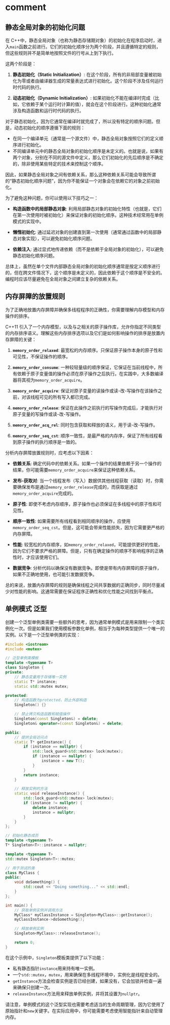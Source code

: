 # comment

## 静态全局对象的初始化问题

在 C++中，静态全局对象（也称为静态存储期对象）的初始化在程序启动时，进入`main`函数之前进行。它们的初始化顺序分为两个阶段，并且遵循特定的规则，但这些规则并不是简单地按照文件的行号从上到下执行。

这两个阶段是：

1. **静态初始化（Static Initialization）**: 在这个阶段，所有的非局部变量被初始化为零或者由编译器生成的常量表达式进行初始化。这个阶段不涉及任何运行时代码的执行。

2. **动态初始化（Dynamic Initialization）**: 如果初始化不能在编译时完成（比如，它依赖于某个运行时计算的值），就会在这个阶段进行。这种初始化通常涉及构造函数和运行时代码的执行。

对于静态初始化，因为它通常在编译时就完成了，所以没有特定的顺序问题。但是，动态初始化的顺序遵循下面的规则：

- 在同一个编译单元（通常是一个源文件）中，静态全局对象按照它们的定义顺序进行初始化。
- 不同编译单元中的静态全局对象的初始化顺序是未定义的。也就是说，如果有两个对象，分别在不同的源文件中定义，那么它们初始化的先后顺序是不确定的，除非使用某些特定的技术来控制这个顺序。

因此，如果静态全局对象之间有依赖关系，那么这种依赖关系可能会导致所谓的“静态初始化顺序问题”，因为你不能保证一个对象会在依赖它的对象之前初始化。

为了避免这种问题，你可以使用以下技巧之一：

- **构造函数中的局部静态对象**: 利用局部静态对象的初始化特性（也就是，它们在第一次使用时被初始化）来保证对象的初始化顺序。这种技术经常用在单例模式的实现中。

- **懒惰初始化**: 通过延迟对象的创建直到第一次使用（通常通过函数中的局部静态对象实现），可以避免初始化顺序问题。

- **依赖注入**: 通过显式地传递依赖（而不是依赖于全局对象的初始化），可以避免静态初始化顺序问题。

总体上，虽然在单个文件内部静态全局对象的初始化顺序通常是按定义顺序进行的，但在跨文件情况下，这个顺序是未定义的，因此依赖于这个顺序是不安全的。编程时应该尽量避免在全局对象之间建立复杂的依赖关系。

## 内存屏障的放置规则

为了正确地放置内存屏障并确保多线程程序的正确性，你需要理解内存模型和内存操作的排序。

C++11 引入了一个内存模型，以及与之相关的原子操作库，允许你指定不同类型的内存排序语义。理解这些内存排序选项以及它们是如何影响操作的排序是放置内存屏障的关键：

1. **`memory_order_relaxed`**: 最宽松的内存顺序。只保证原子操作本身的原子性和可见性，不保证操作的顺序。

2. **`memory_order_consume`**: 一种较轻量级的顺序保证，它保证在当前线程中，所有依赖于原子变量值的操作必须在原子操作之后执行。在实践中，大多数编译器将其视为`memory_order_acquire`。

3. **`memory_order_acquire`**: 保证对原子变量的读操作或读-改-写操作在该操作之前，对该线程可见的所有写入都已完成。

4. **`memory_order_release`**: 保证在此操作之前执行的写操作完成后，才能执行对原子变量的写操作或读-改-写操作。

5. **`memory_order_acq_rel`**: 同时包含获取和释放的语义，用于读-改-写操作。

6. **`memory_order_seq_cst`**: 顺序一致性，是最严格的内存序，保证了所有线程看到原子操作的执行顺序是一致的。

分析内存屏障放置规则时，应考虑以下因素：

- **依赖关系**: 确定代码中的依赖关系。如果一个操作的结果依赖于另一个操作的结果，你可能需要`memory_order_acquire`来保证这种依赖关系。

- **发布-获取对**: 当一个线程发布（写入）数据供其他线程获取（读取）时，你需要确保发布是通过`memory_order_release`完成的，而获取是通过`memory_order_acquire`完成的。

- **原子性**: 即使不考虑内存顺序，原子操作也必须保证在多线程中的原子性和可见性。

- **顺序一致性**: 如果需要所有线程看到相同顺序的操作，应使用`memory_order_seq_cst`。但是，这可能会带来性能损失，因为它需要更严格的内存屏障。

- **性能**: 较宽松的内存顺序，如`memory_order_relaxed`，可能提供更好的性能，因为它们不要求严格的屏障。但是，只有在确定操作的顺序不影响程序的正确性时，才应该使用它们。

- **数据竞争**: 分析代码以确保没有数据竞争。即使是带有内存屏障的原子操作，如果不正确地使用，也可能引发数据竞争。

总的来说，放置内存屏障的规则是确保线程之间共享数据的正确同步，同时尽量减少对性能的影响。这通常需要在保证程序正确性和优化性能之间找到平衡点。

## 单例模式 泛型

创建一个泛型单例类需要一些额外的思考，因为通常单例模式是用来限制一个类实例化一次。但是如果我们使用模板参数化单例，相当于为每种类型提供一个唯一的实例。以下是一个泛型单例类的实现：

```cpp
#include <iostream>
#include <mutex>

// 泛型单例类模板
template <typename T>
class Singleton {
private:
    // 静态变量用于存储唯一实例
    static T* instance;
    static std::mutex mutex;

protected:
    // 构造函数为protected，防止外部构造
    Singleton() {}

    // 禁止拷贝构造函数和赋值操作
    Singleton(const Singleton&) = delete;
    Singleton& operator=(const Singleton&) = delete;

public:
    // 提供全局访问点
    static T* getInstance() {
        if (instance == nullptr) {
            std::lock_guard<std::mutex> lock(mutex);
            if (instance == nullptr) {
                instance = new T();
            }
        }
        return instance;
    }

    // 释放实例的方法
    static void releaseInstance() {
        std::lock_guard<std::mutex> lock(mutex);
        if (instance != nullptr) {
            delete instance;
            instance = nullptr;
        }
    }
};

// 初始化静态成员
template <typename T>
T* Singleton<T>::instance = nullptr;

template <typename T>
std::mutex Singleton<T>::mutex;

// 用于测试的类
class MyClass {
public:
    void doSomething() {
        std::cout << "Doing something..." << std::endl;
    }
};

int main() {
    // 获取单例实例并调用方法
    MyClass* myClassInstance = Singleton<MyClass>::getInstance();
    myClassInstance->doSomething();

    // 释放单例实例
    Singleton<MyClass>::releaseInstance();

    return 0;
}
```

在这个示例中，`Singleton`模板类提供了以下功能：

- 私有静态指针`instance`用来持有唯一实例。
- 一个`std::mutex`，`mutex`，用来确保在多线程环境中，实例化是线程安全的。
- `getInstance`方法会检查实例是否已经创建，如果没有，它会加锁并检查一遍来确保只创建一次。
- `releaseInstance`方法用来释放单例实例，并将其设置为`nullptr`。

请注意，单例模式的这个泛型实现也需要考虑适当的生命周期管理，因为它使用了原始指针和`new`关键字。在实际应用中，你可能需要考虑使用智能指针来自动管理内存。
